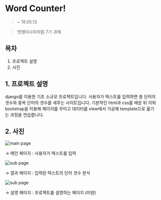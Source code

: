 # Word Counter!
> ~ 19.05.13

> 멋쟁이사자처럼 7기 과제

## 목차
1. 프로젝트 설명
2. 사진

## 1. 프로젝트 설명
django를 이용한 기초 소규모 프로젝트입니다.
사용자가 텍스트를 입력하면 총 단어의 갯수와 중복 단어의 갯수를 세주는 사이트입니다.
기본적인 html과 css를 배운 뒤 이와 bootstrap을 이용해 페이지를 꾸미고 데이터를 view에서 가공해 template으로 옮기는 과정을 연습합니다.

## 2. 사진
![main page](https://lh3.googleusercontent.com/7tV-z-agIuiy9_E-5VPs8bxeLYTrXsGNfq6rRz--1-QdFPEXJRad7qm2BIkXA9kLX2zJLKVALnQ8 "main")

→ 메인 페이지 : 사용자가 텍스트를 입력

![sub page](https://lh3.googleusercontent.com/13SZxkt2EDejCWdyQKg9crW8XSAj4z05doMsKJnfDWN0xuGKd7igfX03GrQa1dokRoThToItZzw3 "sub1")

→ 결과 페이지 : 입력된 텍스트의 단어 갯수 분석

![sub page](https://lh3.googleusercontent.com/fIw30y9RArpoLixtX4wKNl_ntREpA_gqGVWq7g2sfMdO3Ky2Mv7At-bN5VeKWpKaxIVB-rKljL-W "sub2")

→ 설명 페이지 : 프로젝트를 설명하는 페이지 (미완)
